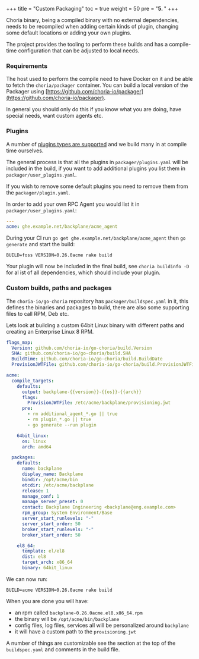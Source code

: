 +++
title = "Custom Packaging"
toc = true
weight = 50
pre = "<b>5. </b>"
+++

Choria binary, being a compiled binary with no external dependencies, needs to be recompiled when adding certain kinds
of plugin, changing some default locations or adding your own plugins.

The project provides the tooling to perform these builds and has a compile-time configuration that can be adjusted to local
needs.

### Requirements

The host used to perform the compile need to have Docker on it and be able to fetch the `choria/packager` container. You can
build a local version of the Packager using [https://github.com/choria-io/packager](https://github.com/choria-io/packager).

In general you should only do this if you know what you are doing, have special needs, want custom agents etc.

### Plugins

A number of [plugins types are supported](https://choria.io/docs/development/server/) and we build many in at compile time ourselves.

The general process is that all the plugins in `packager/plugins.yaml` will be included in the build, if you want to add
additional plugins you list them in `packager/user_plugins.yaml`.

If you wish to remove some default plugins you need to remove them from the `packager/plugin.yaml`.

In order to add your own RPC Agent you would list it in `packager/user_plugins.yaml`:

```yaml
---
acme: ghe.example.net/backplane/acme_agent
```

During your CI run `go get ghe.example.net/backplane/acme_agent` then `go generate` and start the build:

```nohighlight
BUILD=foss VERSION=0.26.0acme rake build
```

Your plugin will now be included in the final build, see `choria buildinfo -D` for al ist of all
dependencies, which should include your plugin.

### Custom builds, paths and packages

The `choria-io/go-choria` repository has `packager/buildspec.yaml` in it, this defines the binaries and packages to build,
there are also some supporting files to call RPM, Deb etc.

Lets look at building a custom 64bit Linux binary with different paths and creating an Enterprise Linux 8 RPM.

```yaml
flags_map:
  Version: github.com/choria-io/go-choria/build.Version
  SHA: github.com/choria-io/go-choria/build.SHA
  BuildTime: github.com/choria-io/go-choria/build.BuildDate
  ProvisionJWTFile: github.com/choria-io/go-choria/build.ProvisionJWTFile

acme:
  compile_targets:
    defaults:
      output: backplane-{{version}}-{{os}}-{{arch}}
      flags:
        ProvisionJWTFile: /etc/acme/backplane/provisioning.jwt
      pre:
        - rm additional_agent_*.go || true
        - rm plugin_*.go || true
        - go generate --run plugin

    64bit_linux:
      os: linux
      arch: amd64

  packages:
    defaults:
      name: backplane
      display_name: Backplane
      bindir: /opt/acme/bin
      etcdir: /etc/acme/backplane
      release: 1
      manage_conf: 1
      manage_server_preset: 0
      contact: Backplane Engineering <backplane@eng.example.com>
      rpm_group: System Environment/Base
      server_start_runlevels: "-"
      server_start_order: 50
      broker_start_runlevels: "-"
      broker_start_order: 50

    el8_64:
      template: el/el8
      dist: el8
      target_arch: x86_64
      binary: 64bit_linux
```

We can now run:

```nohighlight
BUILD=acme VERSION=0.26.0acme rake build
```

When you are done you will have:

 * an rpm called `backplane-0.26.0acme.el8.x86_64.rpm`
 * the binary will be `/opt/acme/bin/backplane`
 * config files, log files, services all will be personalized around `backplane`
 * it will have a custom path to the `provisioning.jwt`

A number of things are customizable see the section at the top of the `buildspec.yaml` and comments in the build file.
